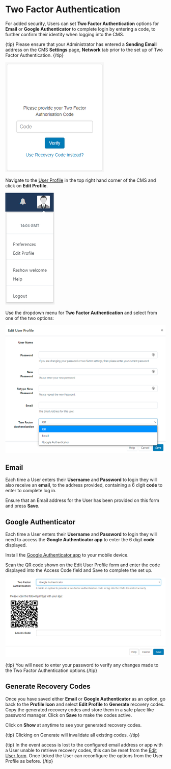 <!--toc=tour-->

# Two Factor Authentication

For added security, Users can set **Two Factor Authentication** options for **Email** or **Google Authenticator** to complete login by entering a code, to further confirm their identity when logging into the CMS.

{tip}
Please ensure that your Administrator has entered a **Sending Email** address on the CMS **Settings** page, **Network** tab prior to the set up of Two Factor Authentication.
{/tip}

![2FA Code Login](img/tour_2fa_login.png)

Navigate to the [User Profile](tour_user_profile.html) in the top right hand corner of the CMS and click on **Edit Profile**.

![Edit Profile](img/tour_2fa_edit_profile.png)

Use the dropdown menu for **Two Factor Authentication** and select from one of the two options:

![Two Factor dropdown menu](img/tour_2fa_dropdown.png)

## Email

Each time a User enters their **Username** and **Password** to login they will also receive an **email**, to the address provided, containing a 6 digit **code** to enter to complete log in.

Ensure that an Email address for the User has been provided on this form and press **Save**. 

## Google Authenticator

Each time a User enters their **Username** and **Password** to login they will need to access the **Google Authenticator app** to enter the 6 digit **code** displayed.

Install the [Google Authenticator app](https://play.google.com/store/apps/details?id=com.google.android.apps.authenticator2) to your mobile device.

Scan the QR code shown on the Edit User Profile form and enter the code displayed into the Access Code field and Save to complete the set up.

![QR Code](img/tour_2fa_qrcode.png)

{tip}
You will need to enter your password to verify any changes made to the Two Factor Authentication options.{/tip}

## Generate Recovery Codes

Once you have saved either **Email** or **Google Authenticator** as an option, go back to the **Profile Icon** and select **Edit Profile** to **Generate** recovery codes. Copy the generated recovery codes and store them in a safe place like password manager. Click on **Save** to make the codes active.

Click on **Show** at anytime to see your generated recovery codes.

{tip}
Clicking on Generate will invalidate all existing codes.
{/tip}

{tip}
In the event access is lost to the configured email address or app with a User unable to retrieve recovery codes, this can be reset from the [Edit User form](users_administration.html#editing_users>). Once ticked the User can reconfigure the options from the User Profile as before.
{/tip}